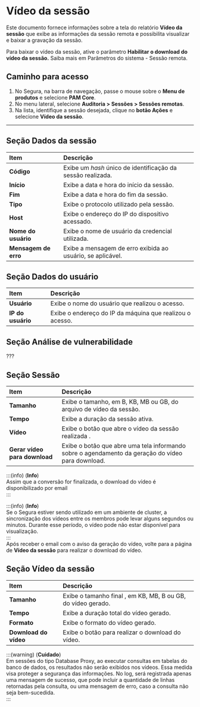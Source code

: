 # Vídeo da sessão

Este documento fornece informações sobre a tela do relatório **Vídeo da sessão** que exibe as informações da sessão remota e possibilita visualizar e baixar a gravação da sessão.

Para baixar o vídeo da sessão, ative o parâmetro **Habilitar o download do vídeo da sessão.** Saiba mais em Parâmetros do sistema - Sessão remota.

## Caminho para acesso

1. No Segura, na barra de navegação, passe o mouse sobre o **Menu de produtos** e selecione **PAM Core**.  
2. No menu lateral, selecione **Auditoria > Sessões > Sessões remotas**.  
3. Na lista, identifique a sessão desejada, clique no **botão Ações** e selecione **Vídeo da sessão**.

---
## Seção Dados da sessão

| **Item** | **Descrição** |
| :---- | :---- |
| **Código** | Exibe um *hash* único de identificação da sessão realizada. |
| **Início** | Exibe a data e hora do início da sessão. |
| **Fim** | Exibe a data e hora do fim da sessão. |
| **Tipo** | Exibe o protocolo utilizado pela sessão. |
| **Host** | Exibe o endereço do IP do dispositivo acessado. |
| **Nome do usuário** | Exibe o nome de usuário da credencial utilizada. |
| **Mensagem de erro** | Exibe a mensagem de erro exibida ao usuário, se aplicável. |

## Seção Dados do usuário

| **Item** | **Descrição** |
| :---- | :---- |
| **Usuário** | Exibe o nome do usuário que realizou o acesso. |
| **IP do usuário** | Exibe o endereço do IP da máquina que realizou o acesso. |

## Seção Análise de vulnerabilidade 
???

## Seção Sessão

| **Item** | **Descrição** |
| :---- | :---- |
| **Tamanho** | Exibe o tamanho, em B, KB, MB ou GB, do arquivo de vídeo da sessão. |
| **Tempo** | Exibe a duração da sessão ativa. |
| **Vídeo** | Exibe o botão que abre o vídeo da sessão realizada . |
| **Gerar vídeo para download** | Exibe o botão que abre uma tela informando sobre o agendamento da geração do vídeo para download. |

:::(info) (**Info**)  
Assim que a conversão for finalizada, o download do vídeo é disponibilizado por email   
:::

:::(info) (**Info**)  
Se o Segura estiver sendo utilizado em um ambiente de cluster, a sincronização dos vídeos entre os membros pode levar alguns segundos ou minutos. Durante esse período, o vídeo pode não estar disponível para visualização.  
:::  
Após receber o email com o aviso da geração do vídeo, volte para a página de **Vídeo da sessão** para realizar o download do vídeo.

## Seção Vídeo da sessão

| **Item** | **Descrição** |
| :---- | :---- |
| **Tamanho** | Exibe o tamanho final , em KB, MB, B ou GB, do vídeo gerado. |
| **Tempo** | Exibe a duração total do vídeo gerado. |
| **Formato** | Exibe o formato do vídeo gerado. |
| **Download do vídeo** | Exibe o botão para realizar o download do vídeo. |

:::(warning) (**Cuidado**)  
Em sessões do tipo Database Proxy, ao executar consultas em tabelas do banco de dados, os resultados não serão exibidos nos vídeos. Essa medida visa proteger a segurança das informações. No log, será registrada apenas uma mensagem de sucesso, que pode incluir a quantidade de linhas retornadas pela consulta, ou uma mensagem de erro, caso a consulta não seja bem-sucedida.  
:::

